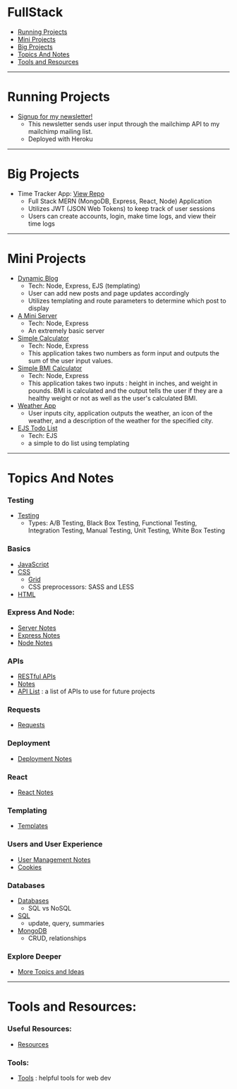 # FullStack

- [Running Projects](#Running-Projects)
- [Mini Projects](#Mini-Projects)
- [Big Projects](#Big-Projects)
- [Topics And Notes](#Topics-And-Notes)
- [Tools and Resources](#Tools-and-Resources)

---

# Running Projects

- [Signup for my newsletter!](https://lit-woodland-72587.herokuapp.com/)
  - This newsletter sends user input through the mailchimp API to my mailchimp mailing list.
  - Deployed with Heroku

---

# Big Projects

- Time Tracker App: <a href="https://github.com/MeganPaffrath/time-tracker" target=_blank>View Repo</a>
  - Full Stack MERN (MongoDB, Express, React, Node) Application
  - Utilizes JWT (JSON Web Tokens) to keep track of user sessions
  - Users can create accounts, login, make time logs, and view their time logs

---

# Mini Projects

- [Dynamic Blog](projects/blog)
  - Tech: Node, Express, EJS (templating)
  - User can add new posts and page updates accordingly
  - Utilizes templating and route parameters to determine which post to display
- [A Mini Server](express-and-node/my-express-server)
  - Tech: Node, Express
  - An extremely basic server
- [Simple Calculator](express-and-node/my-calculator)
  - Tech: Node, Express
  - This application takes two numbers as form input and outputs the sum of the user input values.
- [Simple BMI Calculator](express-and-node/bmi-calculator)
  - Tech: Node, Express
  - This application takes two inputs : height in inches, and weight in pounds. BMI is calculated and the output tells the user if they are a healthy weight or not as well as the user's calculated BMI.
- [Weather App](api/WeatherProject)
  - User inputs city, application outputs the weather, an icon of the weather, and a description of the weather for the specified city.
- [EJS Todo List](templates/ejs/todolist-v1)
  - Tech: EJS
  - a simple to do list using templating

---

# Topics And Notes

### Testing

- [Testing](testing/testing.md)
  - Types: A/B Testing, Black Box Testing, Functional Testing, Integration Testing, Manual Testing, Unit Testing, White Box Testing

### Basics

- [JavaScript](javascript/README.md)
- [CSS](css/css.md)
  - [Grid](css/grid/grid.md)
  - CSS preprocessors: SASS and LESS
- [HTML](html/html.md)

### Express And Node:

- [Server Notes](express-and-node/my-express-server/notes.md)
- [Express Notes](express-and-node/express.md)
- [Node Notes](express-and-node/node.md)

### APIs
- [RESTful APIs](api/RESTful/README.md)
- [Notes](api/api-notes.md)
- [API List](api/fun-api-list.md) : a list of APIs to use for future projects

### Requests

- [Requests](requests/requests.md)

### Deployment

- [Deployment Notes](deployment/deploy.md)

### React

- [React Notes](react/react.md)

### Templating

- [Templates](templates/templates.md)

### Users and User Experience

- [User Management Notes](user-management/user-management.md)
- [Cookies](cookies/cookies.md)

### Databases

- [Databases](databases/databases.md)
  - SQL vs NoSQL
- [SQL](databases/sql/sql.md)
  - update, query, summaries
- [MongoDB](databases/mongodb/mongodb.md)
  - CRUD, relationships

### Explore Deeper

- [More Topics and Ideas](more-topics.md)

---

# Tools and Resources:

### Useful Resources:

- [Resources](resources.md)

### Tools:

- [Tools](tools.md) : helpful tools for web dev
